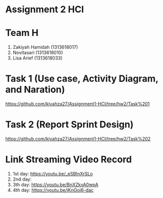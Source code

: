 # Assignment 2 HCI
 
# Team H
   1. Zakiyah Hamidah (1313618017)
   2. Novitasari (1313618010)
   3. Lisa Arief (1313618033)
 
 # Task 1 (Use case, Activity Diagram, and Naration)
https://github.com/kiyahza27/Assignment1-HCI/tree/hw2/Task%201

 # Task 2 (Report Sprint Design)
 https://github.com/kiyahza27/Assignment1-HCI/tree/hw2/Task%202
 
 # Link Streaming Video Record

1.    1st day: https://youtu.be/_eSBInXrSLo
2.    2nd day: 
3.    3th day: https://youtu.be/BnXZkvA0wpA
4.    4th day: https://youtu.be/jKnGoj6-dac
